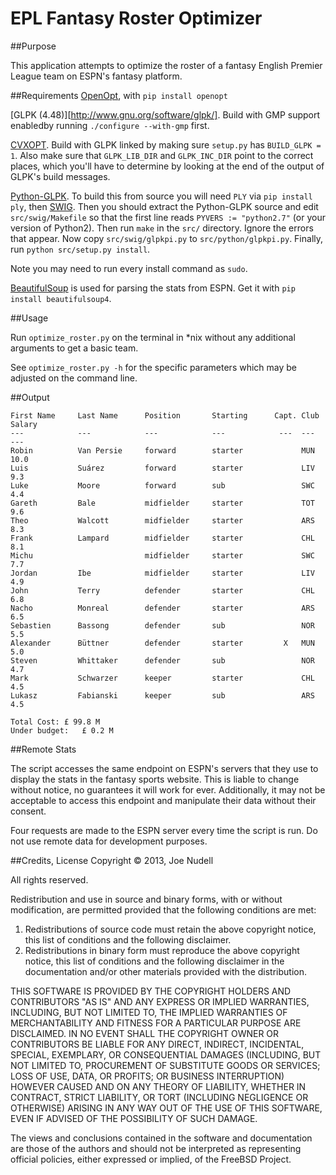 EPL Fantasy Roster Optimizer
===

##Purpose

This application attempts to optimize the roster of a fantasy English Premier League team on ESPN's fantasy platform.

##Requirements
[OpenOpt](http://openopt.org/), with `pip install openopt`

[GLPK \(4.48\)][http://www.gnu.org/software/glpk/]. Build with GMP support enabledby running `./configure --with-gmp` first.

[CVXOPT](http://cvxopt.org/). Build with GLPK linked by making sure `setup.py` has `BUILD_GLPK = 1`. Also make sure that `GLPK_LIB_DIR` and `GLPK_INC_DIR` point to the correct places, which you'll have to determine by looking at the end of the output of GLPK's build messages.

[Python-GLPK](http://www.dcc.fc.up.pt/~jpp/code/python-glpk/). To build this from source you will need `PLY` via `pip install ply`, then [SWIG](http://www.swig.org/download.html). Then you should extract the Python-GLPK source and edit `src/swig/Makefile` so that the first line reads `PYVERS := "python2.7"` (or your version of Python2). Then run `make` in the `src/` directory. Ignore the errors that appear. Now copy `src/swig/glpkpi.py` to `src/python/glpkpi.py`. Finally, run `python src/setup.py install`.

Note you may need to run every install command as `sudo`.

[BeautifulSoup](http://www.crummy.com/software/BeautifulSoup/bs4/doc/) is used for parsing the stats from ESPN. Get it with `pip install beautifulsoup4`.

##Usage

Run `optimize_roster.py` on the terminal in \*nix without any additional arguments to get a basic team.

See `optimize_roster.py -h` for the specific parameters which may be adjusted on the command line.

##Output

    First Name     Last Name      Position       Starting      Capt. Club Salary 
    ---            ---            ---            ---            ---  ---  ---    
    Robin          Van Persie     forward        starter             MUN  10.0   
    Luis           Suárez         forward        starter             LIV  9.3    
    Luke           Moore          forward        sub                 SWC  4.4    
    Gareth         Bale           midfielder     starter             TOT  9.6    
    Theo           Walcott        midfielder     starter             ARS  8.3    
    Frank          Lampard        midfielder     starter             CHL  8.1    
    Michu                         midfielder     starter             SWC  7.7    
    Jordan         Ibe            midfielder     starter             LIV  4.9    
    John           Terry          defender       starter             CHL  6.8    
    Nacho          Monreal        defender       starter             ARS  6.5    
    Sebastien      Bassong        defender       sub                 NOR  5.5    
    Alexander      Büttner        defender       starter         X   MUN  5.0    
    Steven         Whittaker      defender       sub                 NOR  4.7    
    Mark           Schwarzer      keeper         starter             CHL  4.5    
    Lukasz         Fabianski      keeper         sub                 ARS  4.5    

    Total Cost: £ 99.8 M
    Under budget:   £ 0.2 M



##Remote Stats

The script accesses the same endpoint on ESPN's servers that they use to display the stats in the fantasy sports website. This is liable to change without notice, no guarantees it will work for ever. Additionally, it may not be acceptable to access this endpoint and manipulate their data without their consent.

Four requests are made to the ESPN server every time the script is run. Do not use remote data for development purposes.

##Credits, License
Copyright &copy; 2013, Joe Nudell

All rights reserved.

Redistribution and use in source and binary forms, with or without
modification, are permitted provided that the following conditions are met: 

1. Redistributions of source code must retain the above copyright notice, this
   list of conditions and the following disclaimer. 
2. Redistributions in binary form must reproduce the above copyright notice,
   this list of conditions and the following disclaimer in the documentation
   and/or other materials provided with the distribution. 

THIS SOFTWARE IS PROVIDED BY THE COPYRIGHT HOLDERS AND CONTRIBUTORS "AS IS" AND
ANY EXPRESS OR IMPLIED WARRANTIES, INCLUDING, BUT NOT LIMITED TO, THE IMPLIED
WARRANTIES OF MERCHANTABILITY AND FITNESS FOR A PARTICULAR PURPOSE ARE
DISCLAIMED. IN NO EVENT SHALL THE COPYRIGHT OWNER OR CONTRIBUTORS BE LIABLE FOR
ANY DIRECT, INDIRECT, INCIDENTAL, SPECIAL, EXEMPLARY, OR CONSEQUENTIAL DAMAGES
(INCLUDING, BUT NOT LIMITED TO, PROCUREMENT OF SUBSTITUTE GOODS OR SERVICES;
LOSS OF USE, DATA, OR PROFITS; OR BUSINESS INTERRUPTION) HOWEVER CAUSED AND
ON ANY THEORY OF LIABILITY, WHETHER IN CONTRACT, STRICT LIABILITY, OR TORT
(INCLUDING NEGLIGENCE OR OTHERWISE) ARISING IN ANY WAY OUT OF THE USE OF THIS
SOFTWARE, EVEN IF ADVISED OF THE POSSIBILITY OF SUCH DAMAGE.

The views and conclusions contained in the software and documentation are those
of the authors and should not be interpreted as representing official policies, 
either expressed or implied, of the FreeBSD Project.
